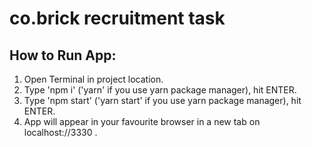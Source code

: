 # co.brick recruitment task

## How to Run App:

1. Open Terminal in project location.
2. Type 'npm i' ('yarn' if you use yarn package manager), hit ENTER.
3. Type 'npm start' ('yarn start' if you use yarn package manager), hit ENTER.
4. App will appear in your favourite browser in a new tab on localhost://3330 .
